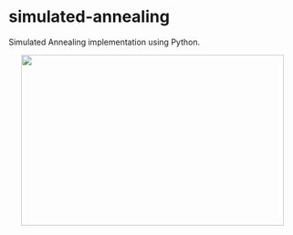 # simulated-annealing
Simulated Annealing implementation using Python.

<p align="center">
  <img width="460" height="300" src="http://www.fillmurray.com/460/300">
</p>
